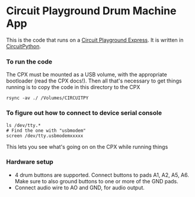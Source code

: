 # Circuit Playground Drum Machine App

This is the code that runs on a [Circuit Playground Express](https://www.adafruit.com/product/3333). It is written in [CircuitPython](https://learn.adafruit.com/welcome-to-circuitpython/what-is-circuitpython).

### To run the code

The CPX must be mounted as a USB volume, with the appropriate bootloader (read the CPX docs!). Then all that's necessary to get things running is to copy the code in this directory to the CPX

```
rsync -av ./ /Volumes/CIRCUITPY
```

### To figure out how to connect to device serial console

```
ls /dev/tty.*
# Find the one with "usbmodem"
screen /dev/tty.usbmodemxxxxx
```

This lets you see what's going on on the CPX while running things

### Hardware setup

* 4 drum buttons are supported. Connect buttons to pads A1, A2, A5, A6. Make sure to also ground buttons to one or more of the GND pads.
* Connect audio wire to AO and GND, for audio output.
